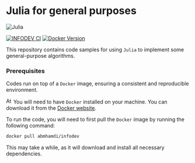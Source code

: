 # Julia for general purposes

![Julia](https://raw.githubusercontent.com/a-mhamdi/infodev/main/Codes/Julia.png)

<!--
[![Open in GitHub Codespaces](https://github.com/codespaces/badge.svg)](https://github.com/codespaces/new?hide_repo_select=true&ref=main&skip_quickstart=true&machine=standardLinux32gb&repo=537615866&devcontainer_path=.devcontainer%2Fdevcontainer.json&geo=EuropeWest) 
-->

[![INFODEV CI](https://github.com/a-mhamdi/infodev/actions/workflows/docker-image.yml/badge.svg)](https://github.com/a-mhamdi/infodev/actions/workflows/docker-image.yml)
[![Docker Version](https://img.shields.io/docker/v/abmhamdi/infodev?sort=semver)](https://hub.docker.com/r/abmhamdi/infodev)

This repository contains code samples for using `Julia` to implement some general-purpose algorithms. 

### Prerequisites

Codes run on top of a `Docker` image, ensuring a consistent and reproducible environment. 

<img src="https://raw.githubusercontent.com/a-mhamdi/infodev/main/Attention.svg" alt="Attention" width="16"/> You will need to have `Docker` installed on your machine. You can download it from the [Docker website](https://hub.docker.com).

To run the code, you will need to first pull the `Docker` image by running the following command:

```zsh
docker pull abmhamdi/infodev
```

This may take a while, as it will download and install all necessary dependencies.
